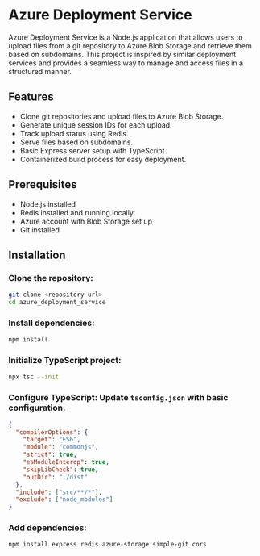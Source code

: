 # Azure Deployment Service

Azure Deployment Service is a Node.js application that allows users to upload files from a git repository to Azure Blob Storage and retrieve them based on subdomains. This project is inspired by similar deployment services and provides a seamless way to manage and access files in a structured manner.

## Features

- Clone git repositories and upload files to Azure Blob Storage.
- Generate unique session IDs for each upload.
- Track upload status using Redis.
- Serve files based on subdomains.
- Basic Express server setup with TypeScript.
- Containerized build process for easy deployment.

## Prerequisites

- Node.js installed
- Redis installed and running locally
- Azure account with Blob Storage set up
- Git installed

## Installation

### Clone the repository:

```bash
git clone <repository-url>
cd azure_deployment_service
```

### Install dependencies:

```bash
npm install
```

### Initialize TypeScript project:

```bash
npx tsc --init
```

### Configure TypeScript: Update `tsconfig.json` with basic configuration.

```json
{
  "compilerOptions": {
    "target": "ES6",
    "module": "commonjs",
    "strict": true,
    "esModuleInterop": true,
    "skipLibCheck": true,
    "outDir": "./dist"
  },
  "include": ["src/**/*"],
  "exclude": ["node_modules"]
}
```
### Add dependencies:

```bash
npm install express redis azure-storage simple-git cors
```
